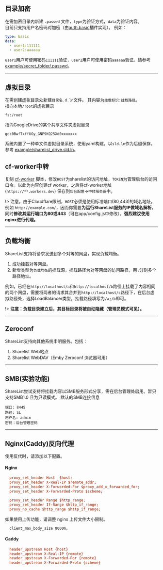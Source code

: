## 目录加密
在需加密目录内新建 ```.passwd``` 文件，```type```为验证方式，```data```为验证内容。  
目前只支持用户名密码对加密（由[auth.basic](app/plugins/auth.basic.js)插件实现）。
例如：    
```yaml
type: basic 
data: 
  - user1:111111 
  - user2:aaaaaa 
``` 

```user1```用户可使用密码```111111```验证，```user2```用户可使用密码```aaaaaa```验证。请参考[example/secret_folder/.passwd](https://github.com/reruin/sharelist/tree/master/example/secret_folder/.passwd)。 

***

## 虚拟目录

在需创建虚拟目录处新建```目录名.d.ln```文件。 其内容为```挂载标识:挂载路径```。   
指向本地```/root```的虚拟目录  
```   
fs:/root 
``` 

指向GoogleDrive的某个共享文件夹虚拟目录   
```
gd:0BwfTxffUGy_GNF9KQ25Xd0xxxxxxx 
```  
系统内置了一种单文件虚拟目录系统，使用yaml构建，以```sld.ln```作为后缀保存。参考 [example/sharelist_drive.sld.ln](https://github.com/reruin/sharelist/tree/master/example/sharelist_drive.sld.ln)。 

## cf-worker中转

复制 [cf-worker](https://github.com/reruin/sharelist/tree/master/proxy/cf-worker.js) 脚本，修改```HOST```为sharelist的访问地址，```TOKEN```为管理后台的访问口令。以此为内容创建cf worker，之后将cf-worker地址(```https://**.workers.dev```) 保存到```后台配置```->```中转服务器```中。   

!> 注意，由于Cloudflare限制，```HOST```必须是使用标准端口(80,443)的域名地址，例如 ```http://example.com/```，因而你需要**为运行ShareList服务的IP做域名解析**，同时**修改其运行端口为80或443**（可在app/config.js中修改），**强烈建议使用nginx进行代理。** 

***

## 负载均衡
ShareList支持将请求发送到多个对等的网盘，实现负载均衡。
1. 成功挂载对等网盘。
2. 新增类型为```负载均衡```的挂载源，挂载路径为对等网盘的访问路径，用```;```分割多个路径地址。

例如，已经在```http://localhost/a```和```http://localhost/b```路径上挂载了内容相同的两个网盘，需要将两者的请求其合并到```http://localhost/c```路径下，在后台虚拟路径处，选择LoadBalancer类型，挂载路径填写为```/a;/b```即可。 

!> **注意：负载目录建立后，其目标目录将被自动隐藏（管理员模式可见）。**   

***

## Zeroconf
ShareList支持向其他系统申明服务。包括： 
1. Sharelist Web站点
2. Sharelist WebDAV（Emby Zeroconf 浏览器可用）


***

## SMB(实验功能)
ShareList尝试支持将挂载内容以SMB服务形式分享，需在后台管理处启用。暂只支持SMB1.0 且为只读模式。
默认的SMB连接信息
```
端口: 8445
路径: SL
用户名: admin
密码：后台管理密码
```

***


## Nginx(Caddy)反向代理
使用反代时，请添加以下配置。  

#### Nginx  
```ini 
  proxy_set_header Host  $host;
  proxy_set_header X-Real-IP $remote_addr;
  proxy_set_header X-Forwarded-For $proxy_add_x_forwarded_for;
  proxy_set_header X-Forwarded-Proto $scheme;

  proxy_set_header Range $http_range;
  proxy_set_header If-Range $http_if_range;
  proxy_no_cache $http_range $http_if_range;
```   
如果使用上传功能，请调整 nginx 上传文件大小限制。   
```
  client_max_body_size 8000m;
```   
#### Caddy   
```ini
  header_upstream Host {host}
  header_upstream X-Real-IP {remote}
  header_upstream X-Forwarded-For {remote}
  header_upstream X-Forwarded-Proto {scheme}
```